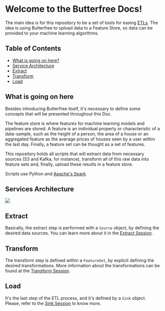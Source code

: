 # Welcome to the Butterfree Docs!

The main idea is for this repository to be a set of tools for easing [ETLs](https://en.wikipedia.org/wiki/Extract,_transform,_load). The idea is using Butterfree to upload data to a Feature Store, so data can be provided to your machine learning algorithms.

## Table of Contents
- [What is going on here?](#what-is-going-on-here)
- [Service Architecture](#services-architecture)
- [Extract](#extract)
- [Transform](#transform)
- [Load](#load)

## What is going on here

Besides introducing Butterfree itself, it's necessary to define some concepts that will be presented throughout this Doc.

The feature store is where features for machine learning models and pipelines are stored. A feature is an individual property or characteristic of a data-sample, such as the height of a person, the area of a house or an aggregated feature as the average prices of houses seen by a user within the last day. Finally, a feature set can be thought as a set of features.

This repository holds all scripts that will extract data from necessary sources (S3 and Kafka, for instance), transform all of this raw data into feature sets and, finally, upload these results in a feature store.

Scripts use Python and [Apache's Spark](https://spark.apache.org/).

## Services Architecture

![](https://i.imgur.com/Nu3Dwet.png)

## Extract

Basically, the extract step is performed with a ```Source``` object, by defining the desired data sources. You can learn more about it in the [Extract Session](extract.md).

## Transform

The transform step is defined within a ```FeatureSet```, by explicit defining the desired transformations. More information about the transformations can be found at the [Transform Session](transform.md).

## Load

It's the last step of the ETL process, and it's defined by a ```Sink``` object. Please, refer to the [Sink Session](load.md) to know more. 